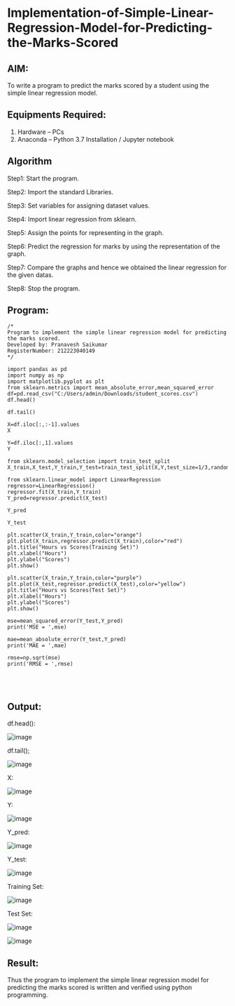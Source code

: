 # Implementation-of-Simple-Linear-Regression-Model-for-Predicting-the-Marks-Scored

## AIM:
To write a program to predict the marks scored by a student using the simple linear regression model.

## Equipments Required:
1. Hardware – PCs
2. Anaconda – Python 3.7 Installation / Jupyter notebook

## Algorithm
Step1: Start the program.

Step2: Import the standard Libraries. 

Step3: Set variables for assigning dataset values.

Step4: Import linear regression from sklearn.

Step5: Assign the points for representing in the graph.

Step6: Predict the regression for marks by using the representation of the graph.

Step7: Compare the graphs and hence we obtained the linear regression for the given datas.

Step8: Stop the program.

## Program:
```
/*
Program to implement the simple linear regression model for predicting the marks scored.
Developed by: Pranavesh Saikumar
RegisterNumber: 212223040149
*/

import pandas as pd
import numpy as np
import matplotlib.pyplot as plt
from sklearn.metrics import mean_absolute_error,mean_squared_error
df=pd.read_csv("C:/Users/admin/Downloads/student_scores.csv")
df.head()

df.tail()

X=df.iloc[:,:-1].values
X

Y=df.iloc[:,1].values
Y

from sklearn.model_selection import train_test_split
X_train,X_test,Y_train,Y_test=train_test_split(X,Y,test_size=1/3,random_state=0)

from sklearn.linear_model import LinearRegression
regressor=LinearRegression()
regressor.fit(X_train,Y_train)
Y_pred=regressor.predict(X_test)

Y_pred

Y_test

plt.scatter(X_train,Y_train,color="orange")
plt.plot(X_train,regressor.predict(X_train),color="red")
plt.title("Hours vs Scores(Training Set)")
plt.xlabel("Hours")
plt.ylabel("Scores")
plt.show()

plt.scatter(X_train,Y_train,color="purple")
plt.plot(X_test,regressor.predict(X_test),color="yellow")
plt.title("Hours vs Scores(Test Set)")
plt.xlabel("Hours")
plt.ylabel("Scores")
plt.show()

mse=mean_squared_error(Y_test,Y_pred)
print('MSE = ',mse)

mae=mean_absolute_error(Y_test,Y_pred)
print('MAE = ',mae)

rmse=np.sqrt(mse)
print('RMSE = ',rmse)
```
<br><br>
## Output:
df.head():

![image](https://github.com/user-attachments/assets/0fc6ed3c-a3cc-48e2-9402-e394d0bef64e)

df.tail();

![image](https://github.com/user-attachments/assets/9da1756c-cf2f-4aed-8aa0-fcb10b176554)

X:

![image](https://github.com/user-attachments/assets/da2e1286-5c6c-4aa5-95f4-392f0c615729)

Y:

![image](https://github.com/user-attachments/assets/ce6aaa9e-7fd9-473b-83a9-a617ac6fee5b)

Y_pred:

![image](https://github.com/user-attachments/assets/0a74d7b0-be88-4274-94bf-936d9879adf2)

Y_test:

![image](https://github.com/user-attachments/assets/88a247fb-1711-4c1c-9a85-e3f21b1531c3)

Training Set:

![image](https://github.com/user-attachments/assets/3d0eea02-b7dd-48e6-a85a-070c7b754ed0)

Test Set:

![image](https://github.com/user-attachments/assets/b080e329-73f9-4594-bdf1-045b02f67201)

![image](https://github.com/user-attachments/assets/69bf284c-782e-44ee-b65c-5e75b1a13467)

## Result:
Thus the program to implement the simple linear regression model for predicting the marks scored is written and verified using python programming.

